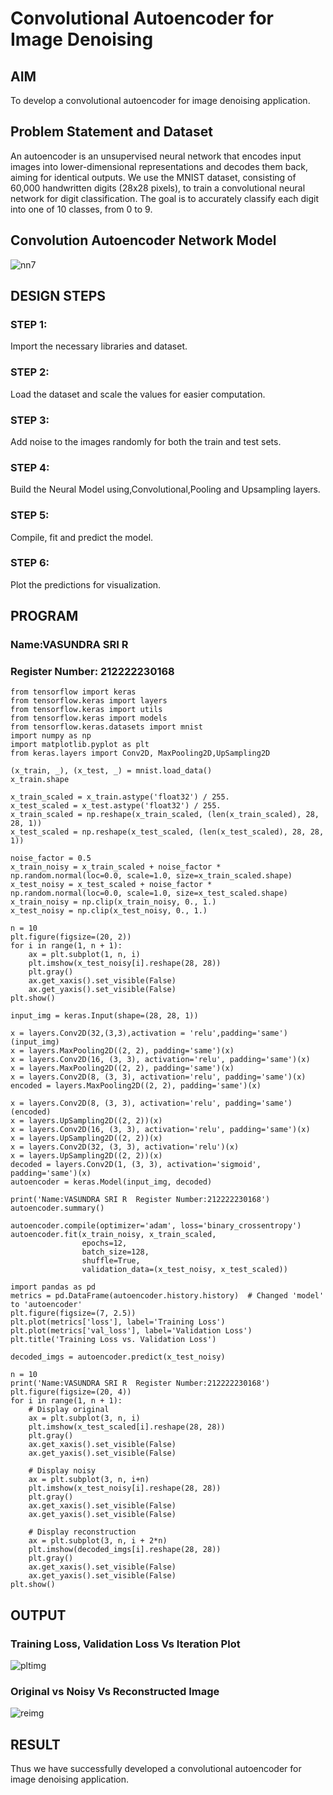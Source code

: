 # Convolutional Autoencoder for Image Denoising

## AIM
To develop a convolutional autoencoder for image denoising application.

## Problem Statement and Dataset
An autoencoder is an unsupervised neural network that encodes input images into lower-dimensional representations and decodes them back, aiming for identical outputs. We use the MNIST dataset, consisting of 60,000 handwritten digits (28x28 pixels), to train a convolutional neural network for digit classification. The goal is to accurately classify each digit into one of 10 classes, from 0 to 9.

## Convolution Autoencoder Network Model
![nn7](https://github.com/user-attachments/assets/25e3c9f3-d715-4481-8bbc-207432665e99)

## DESIGN STEPS
### STEP 1:
Import the necessary libraries and dataset.
### STEP 2:
Load the dataset and scale the values for easier computation.
### STEP 3:
Add noise to the images randomly for both the train and test sets.
### STEP 4:
Build the Neural Model using,Convolutional,Pooling and Upsampling layers.
### STEP 5:
Compile, fit and predict the model.
### STEP 6:
Plot the predictions for visualization.

## PROGRAM
### Name:VASUNDRA SRI R
### Register Number: 212222230168
```
from tensorflow import keras
from tensorflow.keras import layers
from tensorflow.keras import utils
from tensorflow.keras import models
from tensorflow.keras.datasets import mnist
import numpy as np
import matplotlib.pyplot as plt
from keras.layers import Conv2D, MaxPooling2D,UpSampling2D

(x_train, _), (x_test, _) = mnist.load_data()
x_train.shape

x_train_scaled = x_train.astype('float32') / 255.
x_test_scaled = x_test.astype('float32') / 255.
x_train_scaled = np.reshape(x_train_scaled, (len(x_train_scaled), 28, 28, 1))
x_test_scaled = np.reshape(x_test_scaled, (len(x_test_scaled), 28, 28, 1))

noise_factor = 0.5
x_train_noisy = x_train_scaled + noise_factor * np.random.normal(loc=0.0, scale=1.0, size=x_train_scaled.shape)
x_test_noisy = x_test_scaled + noise_factor * np.random.normal(loc=0.0, scale=1.0, size=x_test_scaled.shape)
x_train_noisy = np.clip(x_train_noisy, 0., 1.)
x_test_noisy = np.clip(x_test_noisy, 0., 1.)

n = 10
plt.figure(figsize=(20, 2))
for i in range(1, n + 1):
    ax = plt.subplot(1, n, i)
    plt.imshow(x_test_noisy[i].reshape(28, 28))
    plt.gray()
    ax.get_xaxis().set_visible(False)
    ax.get_yaxis().set_visible(False)
plt.show()

input_img = keras.Input(shape=(28, 28, 1))

x = layers.Conv2D(32,(3,3),activation = 'relu',padding='same')(input_img)
x = layers.MaxPooling2D((2, 2), padding='same')(x)
x = layers.Conv2D(16, (3, 3), activation='relu', padding='same')(x)
x = layers.MaxPooling2D((2, 2), padding='same')(x)
x = layers.Conv2D(8, (3, 3), activation='relu', padding='same')(x)
encoded = layers.MaxPooling2D((2, 2), padding='same')(x)

x = layers.Conv2D(8, (3, 3), activation='relu', padding='same')(encoded)
x = layers.UpSampling2D((2, 2))(x)
x = layers.Conv2D(16, (3, 3), activation='relu', padding='same')(x)
x = layers.UpSampling2D((2, 2))(x)
x = layers.Conv2D(32, (3, 3), activation='relu')(x)
x = layers.UpSampling2D((2, 2))(x)
decoded = layers.Conv2D(1, (3, 3), activation='sigmoid', padding='same')(x)
autoencoder = keras.Model(input_img, decoded)

print('Name:VASUNDRA SRI R  Register Number:212222230168')
autoencoder.summary()

autoencoder.compile(optimizer='adam', loss='binary_crossentropy')
autoencoder.fit(x_train_noisy, x_train_scaled,
                epochs=12,
                batch_size=128,
                shuffle=True,
                validation_data=(x_test_noisy, x_test_scaled))

import pandas as pd
metrics = pd.DataFrame(autoencoder.history.history)  # Changed 'model' to 'autoencoder'
plt.figure(figsize=(7, 2.5))
plt.plot(metrics['loss'], label='Training Loss')
plt.plot(metrics['val_loss'], label='Validation Loss')
plt.title('Training Loss vs. Validation Loss')

decoded_imgs = autoencoder.predict(x_test_noisy)

n = 10
print('Name:VASUNDRA SRI R  Register Number:212222230168')
plt.figure(figsize=(20, 4))
for i in range(1, n + 1):
    # Display original
    ax = plt.subplot(3, n, i)
    plt.imshow(x_test_scaled[i].reshape(28, 28))
    plt.gray()
    ax.get_xaxis().set_visible(False)
    ax.get_yaxis().set_visible(False)

    # Display noisy
    ax = plt.subplot(3, n, i+n)
    plt.imshow(x_test_noisy[i].reshape(28, 28))
    plt.gray()
    ax.get_xaxis().set_visible(False)
    ax.get_yaxis().set_visible(False)

    # Display reconstruction
    ax = plt.subplot(3, n, i + 2*n)
    plt.imshow(decoded_imgs[i].reshape(28, 28))
    plt.gray()
    ax.get_xaxis().set_visible(False)
    ax.get_yaxis().set_visible(False)
plt.show()
```
## OUTPUT
### Training Loss, Validation Loss Vs Iteration Plot
![pltimg](https://github.com/user-attachments/assets/93ff7aa1-f613-4acb-b083-742e5c47ba8c)

### Original vs Noisy Vs Reconstructed Image
![reimg](https://github.com/user-attachments/assets/1808ca12-f773-4134-9fe6-13a5f6732402)

## RESULT
Thus we have successfully developed a convolutional autoencoder for image denoising application.
